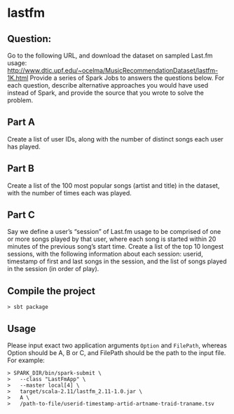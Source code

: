 # lastfm

## Question:
Go to the following URL, and download the dataset on sampled Last.fm usage: http://www.dtic.upf.edu/~ocelma/MusicRecommendationDataset/lastfm-1K.html
Provide a series of Spark Jobs to answers the questions below. For each question, describe alternative approaches you would have used instead of Spark, and provide the source that you wrote to solve the problem.

## Part A
Create a list of user IDs, along with the number of distinct songs each user has played.

## Part B
Create a list of the 100 most popular songs (artist and title) in the dataset, with the number of times each was played.

## Part C
Say we define a user’s “session” of Last.fm usage to be comprised of one or more songs played by that user, where each song is started within 20 minutes of the previous song’s start time. Create a list of the top 10 longest sessions, with the following information about each session: userid, timestamp of first and last songs in the session, and the list of songs played in the session (in order of play).

## Compile the project
    > sbt package

## Usage
Please input exact two application arguments `Option` and `FilePath`,
whereas Option should be A, B or C, and FilePath should be the path to the input file.
For example:

    > SPARK_DIR/bin/spark-submit \
    >   --class "LastFmApp" \
    >   --master local[4] \
    >   target/scala-2.11/lastfm_2.11-1.0.jar \
    >   A \
    >   /path-to-file/userid-timestamp-artid-artname-traid-traname.tsv